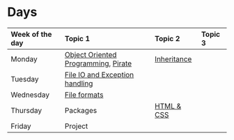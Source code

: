 # Days

| Week of the day | Topic 1                               | Topic 2            | Topic 3 |
|:----------------|:--------------------------------------|:-------------------|:--------|
| Monday          | [Object Oriented Programming][0-0], [Pirate][3-0]  | [Inheritance][0-1] |         |
| Tuesday         | [File IO and Exception handling][1-0] |                    |         |
| Wednesday       | [File formats][2-0]                   |                    |         |
| Thursday        | Packages                    | [HTML & CSS][4-0] |         |
| Friday          | Project                       |                    |         |

[0-0]: ./oo.ipynb
[0-1]: ./inheritance.ipynb
[1-0]: ./file-manipulations.ipynb
[2-0]: ./file-formats.ipynb
[3-0]: ./pirate.ipynb
[3-1]: #
[4-0]: ./HTMLandCSS/
